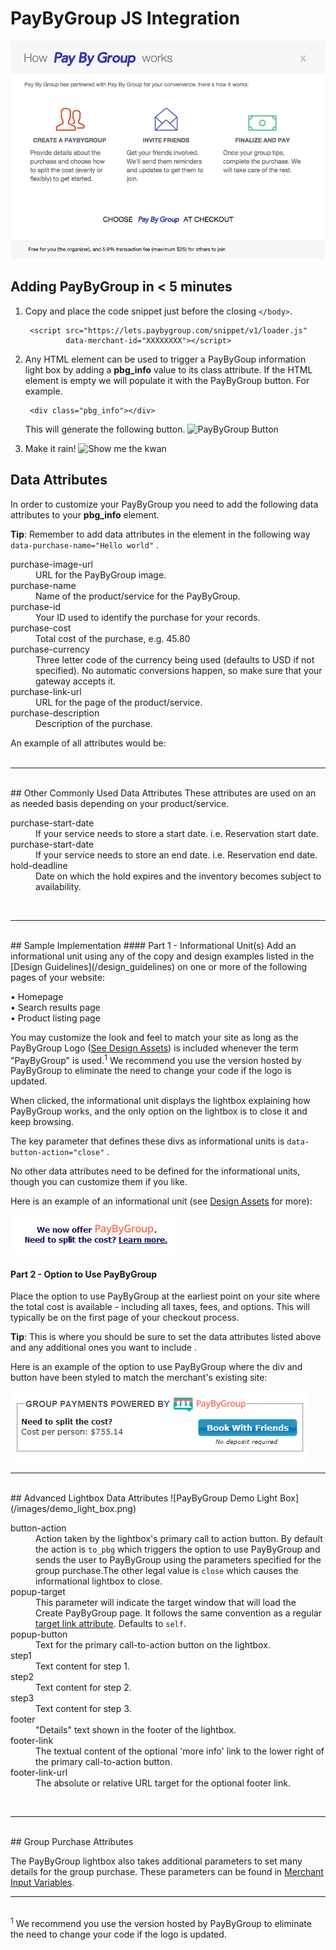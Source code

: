 # PayByGroup JS Integration

![PayByGroup Light box](/images/popup.png)


<!-- ### PayByGroup Light box

The PBG Light box provides the end user with information about the PayByGroup services
and optionally provides them with the ability to initiate a new PayByGroup.  The light box is designed to provide
merchants with considerable flexibility in configuring how PayByGroup is presented to their customers.
Below we list the parameters that control this informational Light box. -->


## Adding PayByGroup in < 5 minutes

1. Copy and place the code snippet just before the closing `</body>`.

        <script src="https://lets.paybygroup.com/snippet/v1/loader.js"
                data-merchant-id="XXXXXXXX"></script>

2. Any HTML element can be used to trigger a PayByGoup information light box by adding a **pbg_info** value to its class attribute. If the HTML element is empty we will populate it with the PayByGroup button. For example.

        <div class="pbg_info"></div>

    This will generate the following button.
    ![PayByGroup Button](/images/pbg_orange.png)

3. Make it rain! ![Show me the kwan](/images/dollar.png)

## Data Attributes
In order to customize your PayByGroup you need to add the following data attributes to your **pbg_info** element.

<div class="alert tip">
  <p><strong>Tip</strong>: Remember to add data attributes in the element in the following way <code>data-purchase-name="Hello world"</code> .</p>
</div>
<dl>
  <dt>purchase-image-url</dt>
  <dd>URL for the PayByGroup image.</dd>
  <dt>purchase-name</dt>
  <dd>Name of the product/service for the PayByGroup.</dd>
  <dt>purchase-id</dt>
  <dd>Your ID used to identify the purchase for your records.</dd>
  <dt>purchase-cost</dt>
  <dd>Total cost of the purchase, e.g. 45.80</dd>
  <dt>purchase-currency</dt>
  <dd>Three letter code of the currency being used (defaults to USD if not specified). No automatic conversions happen, so make sure that your gateway accepts it.</dd>
  <dt>purchase-link-url</dt>
  <dd>URL for the page of the product/service.</dd>
  <dt>purchase-description</dt>
  <dd>Description of the purchase.</dd>
</dl>
An example of all attributes would be:
    <div class="pbg_info"
      data-purchase-image-url="http://example.com/picture.png"
      data-purchase-name="Awesome Escape"
      data-purchase-id="ESCAPE-23"
      data-purchase-cost="500.45"
      data-purchase-link-url="http://example.com/property"
      data-purchase-description="Great rental for 3 people with lake view." >
    </div>
<br>
<hr>
<br>
## Other Commonly Used Data Attributes
These attributes are used on an as needed basis depending on your product/service.
<dl>
  <dt>purchase-start-date</dt>
  <dd>If your service needs to store a start date. i.e. Reservation start date.</dd>
  <dt>purchase-start-date</dt>
  <dd>If your service needs to store an end date. i.e. Reservation end date.</dd>
  <dt>hold-deadline</dt>
  <dd>Date on which the hold expires and the inventory becomes subject to availability.</dd>
</dl>
<br>
<hr>
<br>
## Sample Implementation
#### Part 1 - Informational Unit(s)
Add an informational unit using any of the copy and design examples listed in the [Design Guidelines](/design_guidelines)
 on one or more of the following pages of your website:

•   Homepage <br>
•   Search results page <br>
•   Product listing page

You may customize the look and feel to match your site as long as the PayByGroup Logo ([See Design Assets](/design_assets)) is included whenever the term "PayByGroup" is used.<sup>1</sup> We recommend you use the version hosted by PayByGroup to eliminate the need to change your code if the logo is updated. 

When clicked, the informational unit displays the lightbox explaining how PayByGroup works, and the only option on the lightbox is to close it and keep browsing.

<div class="alert tip">
  <p>The key parameter that defines these divs as informational units is <code>data-button-action="close"</code> .</p>
</div>

No other data attributes need to be defined for the informational units, though you can customize them if you like.

Here is an example of an informational unit (see [Design Assets](/design_assets) for more):


![Info Unit](/images/info_unit.png)

#### Part 2 - Option to Use PayByGroup

Place the option to use PayByGroup at the earliest point on your site where the total cost is available - including all taxes, fees, and options. This will typically be on the first page of your checkout process.

<div class="alert tip">
  <p><strong>Tip</strong>: This is where you should be sure to set the data attributes listed above and any additional ones you want to include</code> .</p>
</div>

Here is an example of the option to use PayByGroup where the div and button have been styled to match the merchant's existing site:

![Use PayByGroup](/images/use_paybygroup.png)
<br>
<hr>
<br>
## Advanced Lightbox Data Attributes
![PayByGroup Demo Light Box](/images/demo_light_box.png)
<dl>
  <dt>button-action</dt>
  <dd>Action taken by the lightbox's primary call to action button.
  By default the action is <code>to_pbg</code> which triggers the option to use PayByGroup and sends the user to PayByGroup using the parameters specified for the group purchase.The other legal value is <code>close</code> which causes the informational lightbox to close.</dd>
  <dt>popup-target</dt>
  <dd>This parameter will indicate the target window that will load the Create PayByGroup page. It follows the same convention as a regular <a href="http://www.w3schools.com/tags/att_link_target.asp">target link attribute</a>. Defaults to <code>self</code>.</dd>
  <dt>popup-button</dt>
  <dd>Text for the primary call-to-action button on the lightbox.</dd>
  <dt>step1</dt>
  <dd>Text content for step 1.</dd>
  <dt>step2</dt>
  <dd>Text content for step 2.</dd>
  <dt>step3</dt>
  <dd>Text content for step 3.</dd>
  <dt>footer</dt>
  <dd>"Details" text shown in the footer of the lightbox.</dd>
  <dt>footer-link</dt>
  <dd>The textual content of the optional 'more info' link to the lower right of the primary call-to-action button.</dd>
  <dt>footer-link-url</dt>
  <dd>The absolute or relative URL target for the optional footer link.</dd>
</dl>
<br>
<hr>
<br>
## Group Purchase Attributes

The PayByGroup lightbox also takes additional parameters to set many details for the group purchase. These parameters can be found in [Merchant Input Variables](/merchant_input_variables).
<br>
<hr>
<br>
<sup>1</sup> We recommend you use the version hosted by PayByGroup to eliminate the need to change your code if the logo is updated. 
